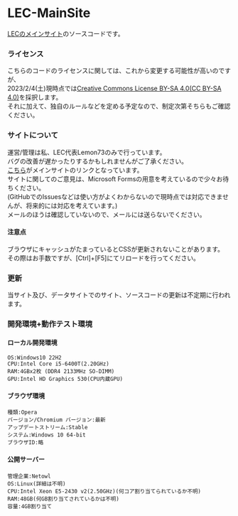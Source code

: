 # LEC-MainSite
[LECのメインサイト][lec-main]のソースコードです。

### ライセンス
こちらのコードのライセンスに関しては、これから変更する可能性が高いのですが、<br>
2023/2/4(土)現時点では[Creative Commons License BY-SA 4.0(CC BY-SA 4.0)](https://creativecommons.org/licenses/by-sa/4.0/deed.ja)を採択します。<br>
それに加えて、独自のルールなどを定める予定なので、制定次第そちらもご確認ください。

### サイトについて
運営/管理は私、LEC代表Lemon73のみで行っています。<br>
バグの改善が遅かったりするかもしれませんがご了承ください。<br>
[こちら][lec-main]がメインサイトのリンクとなっています。<br>
サイトに関してのご意見は、Microsoft Formsの用意を考えているので少々お待ちください。<br>
(GitHubでのIssuesなどは使い方がよくわからないので現時点では対応できませんが、将来的には対応を考えています。)<br>
メールのほうは確認していないので、メールには送らないでください。

[lec-main]: http://lec.starfree.jp

#### 注意点
ブラウザにキャッシュがたまっているとCSSが更新されないことがあります。<br>
その際はお手数ですが、[Ctrl]+[F5]にてリロードを行ってください。<br>

### 更新
当サイト及び、データサイトでのサイト、ソースコードの更新は不定期に行われます。

### 開発環境+動作テスト環境
#### ローカル開発環境
    OS:Windows10 22H2
    CPU:Intel Core i5-6400T(2.20GHz)
    RAM:4GBx2枚 (DDR4 2133MHz SO-DIMM)
    GPU:Intel HD Graphics 530(CPU内蔵GPU)
#### ブラウザ環境
    種類:Opera
    バージョン/Chromium バージョン:最新
    アップデートストリーム:Stable
    システム:Windows 10 64-bit
    ブラウザID:略
#### 公開サーバー
    管理企業:Netowl
    OS:Linux(詳細は不明)
    CPU:Intel Xeon E5-2430 v2(2.50GHz)(何コア割り当てられているか不明)
    RAM:48GB(何GB割り当てされているかは不明)
    容量:4GB割り当て
